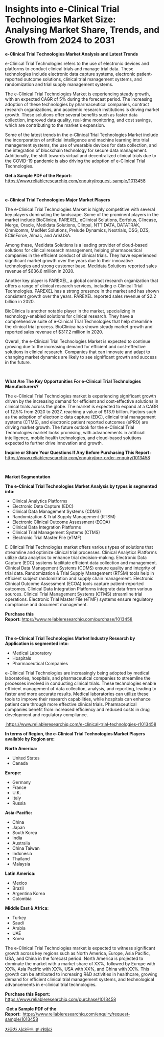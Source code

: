 <p><h1>Insights into e-Clinical Trial Technologies Market Size: Analysing Market Share, Trends, and Growth from 2024 to 2031</h1></p><p><strong>e-Clinical Trial Technologies Market Analysis and Latest Trends</strong></p>
<p><p>e-Clinical Trial Technologies refers to the use of electronic devices and platforms to conduct clinical trials and manage trial data. These technologies include electronic data capture systems, electronic patient-reported outcome solutions, clinical trial management systems, and randomization and trial supply management systems.</p><p>The e-Clinical Trial Technologies Market is experiencing steady growth, with an expected CAGR of 5% during the forecast period. The increasing adoption of these technologies by pharmaceutical companies, contract research organizations, and academic research institutions is driving market growth. These solutions offer several benefits such as faster data collection, improved data quality, real-time monitoring, and cost savings, which are contributing to the market's expansion.</p><p>Some of the latest trends in the e-Clinical Trial Technologies Market include the incorporation of artificial intelligence and machine learning into trial management systems, the use of wearable devices for data collection, and the integration of blockchain technology for secure data management. Additionally, the shift towards virtual and decentralized clinical trials due to the COVID-19 pandemic is also driving the adoption of e-Clinical Trial Technologies.</p></p>
<p><strong>Get a Sample PDF of the Report:&nbsp;</strong> <a href="https://www.reliableresearchiq.com/enquiry/request-sample/1013458">https://www.reliableresearchiq.com/enquiry/request-sample/1013458</a></p>
<p>&nbsp;</p>
<p><strong>e-Clinical Trial Technologies Major Market Players</strong></p>
<p><p>The e-Clinical Trial Technologies Market is highly competitive with several key players dominating the landscape. Some of the prominent players in the market include BioClinica, PAREXEL, eClinical Solutions, Ecrfplus, Clincase, Merge, Oracle, Medidata Solutions, Clinpal, NTT DATA, DATATRAK, Omnicomm, MedNet Solutions, Prelude Dynamics, Nextrials, DSG, DZS, EClinForce, Almac, and ArisUSA.</p><p>Among these, Medidata Solutions is a leading provider of cloud-based solutions for clinical research management, helping pharmaceutical companies in the efficient conduct of clinical trials. They have experienced significant market growth over the years due to their innovative technologies and strong customer base. Medidata Solutions reported sales revenue of $636.6 million in 2020.</p><p>Another key player is PAREXEL, a global contract research organization that offers a range of clinical research services, including e-Clinical Trial Technologies. PAREXEL has a strong presence in the market and has shown consistent growth over the years. PAREXEL reported sales revenue of $2.2 billion in 2020.</p><p>BioClinica is another notable player in the market, specializing in technology-enabled solutions for clinical research. They have a comprehensive suite of e-Clinical Trial Technologies that help streamline the clinical trial process. BioClinica has shown steady market growth and reported sales revenue of $317.2 million in 2020.</p><p>Overall, the e-Clinical Trial Technologies Market is expected to continue growing due to the increasing demand for efficient and cost-effective solutions in clinical research. Companies that can innovate and adapt to changing market dynamics are likely to see significant growth and success in the future.</p></p>
<p>&nbsp;</p>
<p><strong>What Are The Key Opportunities For e-Clinical Trial Technologies Manufacturers?</strong></p>
<p><p>The e-Clinical Trial Technologies market is experiencing significant growth driven by the increasing demand for efficient and cost-effective solutions in clinical trials across the globe. The market is expected to expand at a CAGR of 12.5% from 2020 to 2027, reaching a value of $13.9 billion. Factors such as the adoption of electronic data capture (EDC), clinical trial management systems (CTMS), and electronic patient reported outcomes (ePRO) are driving market growth. The future outlook for the e-Clinical Trial Technologies market looks promising, with advancements in artificial intelligence, mobile health technologies, and cloud-based solutions expected to further drive innovation and growth.</p></p>
<p><strong>Inquire or Share Your Questions If Any Before Purchasing This Report:</strong> <a href="https://www.reliableresearchiq.com/enquiry/pre-order-enquiry/1013458">https://www.reliableresearchiq.com/enquiry/pre-order-enquiry/1013458</a></p>
<p>&nbsp;</p>
<p><strong>Market Segmentation</strong></p>
<p><strong>The e-Clinical Trial Technologies Market Analysis by types is segmented into:</strong></p>
<p><ul><li>Clinical Analytics Platforms</li><li>Electronic Data Capture (EDC)</li><li>Clinical Data Management Systems (CDMS)</li><li>Randomization & Trial Supply Management (RTSM)</li><li>Electronic Clinical Outcome Assessment (ECOA)</li><li>Clinical Data Integration Platforms</li><li>Clinical Trial Management Systems (CTMS)</li><li>Electronic Trial Master File (eTMF)</li></ul></p>
<p><p>E-Clinical Trial Technologies market offers various types of solutions that streamline and optimize clinical trial processes. Clinical Analytics Platforms utilize data analytics to enhance trial decision-making. Electronic Data Capture (EDC) systems facilitate efficient data collection and management. Clinical Data Management Systems (CDMS) ensure quality and integrity of trial data. Randomization & Trial Supply Management (RTSM) tools help in efficient subject randomization and supply chain management. Electronic Clinical Outcome Assessment (ECOA) tools capture patient-reported outcomes. Clinical Data Integration Platforms integrate data from various sources. Clinical Trial Management Systems (CTMS) streamline trial operations. Electronic Trial Master File (eTMF) systems ensure regulatory compliance and document management.</p></p>
<p><strong>Purchase this Report:&nbsp;</strong><a href="https://www.reliableresearchiq.com/purchase/1013458">https://www.reliableresearchiq.com/purchase/1013458</a></p>
<p>&nbsp;</p>
<p><strong>The e-Clinical Trial Technologies Market Industry Research by Application is segmented into:</strong></p>
<p><ul><li>Medical Laboratory</li><li>Hospitals</li><li>Pharmaceutical Companies</li></ul></p>
<p><p>e-Clinical Trial Technologies are increasingly being adopted by medical laboratories, hospitals, and pharmaceutical companies to streamline the processes involved in conducting clinical trials. These technologies enable efficient management of data collection, analysis, and reporting, leading to faster and more accurate results. Medical laboratories can utilize these tools to improve their research capabilities, while hospitals can enhance patient care through more effective clinical trials. Pharmaceutical companies benefit from increased efficiency and reduced costs in drug development and regulatory compliance.</p></p>
<p><a href="https://www.reliableresearchiq.com/e-clinical-trial-technologies-r1013458">&nbsp;https://www.reliableresearchiq.com/e-clinical-trial-technologies-r1013458</a></p>
<p><strong>In terms of Region, the e-Clinical Trial Technologies Market Players available by Region are:</strong></p>
<p>
    <p> <strong> North America: </strong>
        <ul>
            <li>United States</li>
            <li>Canada</li>
        </ul>
        </p> 
    <p> <strong> Europe: </strong>
        <ul>
            <li>Germany</li>
            <li>France</li>
            <li>U.K.</li>
            <li>Italy</li>
            <li>Russia</li>
        </ul>
        </p> 
    <p> <strong> Asia-Pacific: </strong>
        <ul>
            <li>China</li>
            <li>Japan</li>
            <li>South Korea</li>
            <li>India</li>
            <li>Australia</li>
            <li>China Taiwan</li>
            <li>Indonesia</li>
            <li>Thailand</li>
            <li>Malaysia</li>
        </ul>
        </p> 
    <p> <strong> Latin America: </strong>
        <ul>
            <li>Mexico</li>
            <li>Brazil</li>
            <li>Argentina Korea</li>
            <li>Colombia</li>
        </ul>
        </p> 
    <p> <strong> Middle East & Africa: </strong>
        <ul>
            <li>Turkey</li>
            <li>Saudi</li>
            <li>Arabia</li>
            <li>UAE</li>
            <li>Korea</li>
        </ul>
    </p>
    </p>
<p><p>The e-Clinical Trial Technologies market is expected to witness significant growth across key regions such as North America, Europe, Asia Pacific, USA, and China in the forecast period. North America is projected to dominate the market with a market share of XX%, followed by Europe with XX%, Asia Pacific with XX%, USA with XX%, and China with XX%. This growth can be attributed to increasing R&D activities in healthcare, growing demand for efficient clinical trial management systems, and technological advancements in e-clinical trial technologies.</p></p>
<p><strong>Purchase this Report: </strong><a href="https://www.reliableresearchiq.com/purchase/1013458">https://www.reliableresearchiq.com/purchase/1013458</a></p>
<p>&nbsp;<strong>Get a Sample PDF of the Report:&nbsp;&nbsp;</strong><a href="https://www.reliableresearchiq.com/enquiry/request-sample/1013458">https://www.reliableresearchiq.com/enquiry/request-sample/1013458</a></p>
<p><strong></strong></p>
<p><p><a href="https://github.com/mpodehpw07370073/Market-Research-Report-List-3/blob/main/893150773859.md">자동차 서라운드 뷰 카메라</a></p></p>
